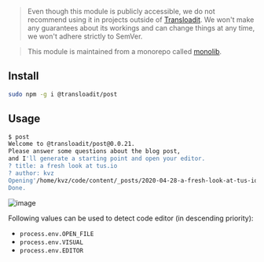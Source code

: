 > Even though this module is publicly accessible, we do not recommend using it in projects outside of [Transloadit](https://transloadit.com). We won't make any guarantees about its workings and can change things at any time, we won't adhere strictly to SemVer.

> This module is maintained from a monorepo called [monolib](https://github.com/transloadit/monolib).

## Install

```bash
sudo npm -g i @transloadit/post
```

## Usage

```bash
$ post
Welcome to @transloadit/post@0.0.21.
Please answer some questions about the blog post,
and I'll generate a starting point and open your editor.
? title: a fresh look at tus.io
? author: kvz
Opening'/home/kvz/code/content/_posts/2020-04-28-a-fresh-look-at-tus-io.md' in your editor ..
Done.
```

![image](https://user-images.githubusercontent.com/26752/80525678-e4cb1880-8991-11ea-9266-d28b884e5c35.png)

Following values can be used to detect code editor (in descending priority):

- `process.env.OPEN_FILE`
- `process.env.VISUAL`
- `process.env.EDITOR`
